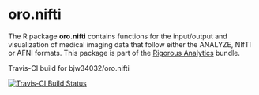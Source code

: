 # oro.nifti
The R package **oro.nifti** contains functions for the input/output and visualization of medical imaging data that follow either the ANALYZE, NIfTI or AFNI formats.  This package is part of the <a href="http://rigorousanalytics.blogspot.com">Rigorous Analytics</a> bundle.

Travis-CI build for bjw34032/oro.nifti

[![Travis-CI Build Status](https://travis-ci.org/bjw34032/oro.nifti.svg?branch=master)](https://travis-ci.org/bjw34032/oro.nifti)

